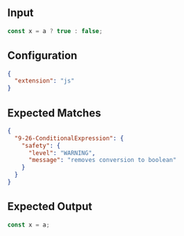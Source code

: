 
## Input
```javascript input
const x = a ? true : false;
```

## Configuration
```json configuration
{
  "extension": "js"
}
```

## Expected Matches
```json expected matches
{
  "9-26-ConditionalExpression": {
    "safety": {
      "level": "WARNING",
      "message": "removes conversion to boolean"
    }
  }
}
```

## Expected Output
```javascript expected output
const x = a;
```
